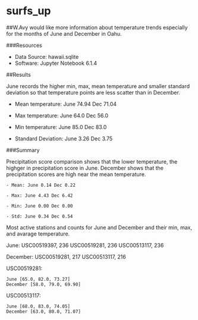 # surfs_up

##W.Avy would like more information about temperature trends especially for the months of June and December in Oahu. 

###Resources
- Data Source: hawaii.sqlite
- Software: Jupyter Notebook 6.1.4

##Results

June records the higher min, max, mean temperature and smaller standard deviation so that temperature points are less scatter than in December.

- Mean temperature: June 74.94 Dec 71.04

- Max temperature: June 64.0 Dec 56.0

- Min temperature: June 85.0 Dec 83.0

- Standard Deviation: June 3.26 Dec 3.75 

###Summary

Precipitation score comparison shows that the lower temperature, the highger in precipitation score in June. December shows that the precipitation scores are high near the mean temperature.

	- Mean: June 0.14 Dec 0.22

	- Max: June 4.43 Dec 6.42 

	- Min: June 0.00 Dec 0.00 

	- Std: June 0.34 Dec 0.54 

Most active stations and counts for June and December and their min, max, and avarage temperature. 

June: USC00519397, 236
      USC00519281, 236
      USC00513117, 236

December: USC00519281, 217
          USC00513117, 216


USC00519281:

	June [65.0, 82.0, 73.27]
	December [58.0, 79.0, 69.90]

USC00513117:

	June [68.0, 83.0, 74.05]
	December [63.0, 80.0, 71.07]
